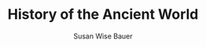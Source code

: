---
title: History of the Ancient World
author: Susan Wise Bauer
status: Complete
reviewed: false
---